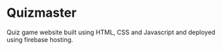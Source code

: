 # Quizmaster
Quiz game website built using HTML, CSS and Javascript and deployed using firebase hosting.
